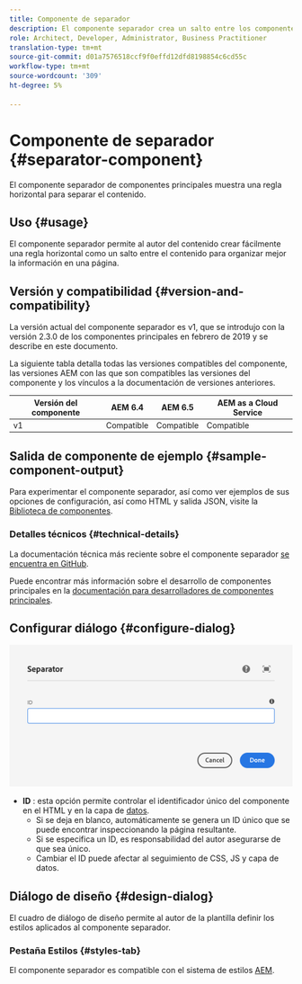 ```yaml
---
title: Componente de separador
description: El componente separador crea un salto entre los componentes de una página
role: Architect, Developer, Administrator, Business Practitioner
translation-type: tm+mt
source-git-commit: d01a7576518ccf9f0effd12dfd8198854c6cd55c
workflow-type: tm+mt
source-wordcount: '309'
ht-degree: 5%

---
```



# Componente de separador {#separator-component}

El componente separador de componentes principales muestra una regla horizontal para separar el contenido.

## Uso {#usage}

El componente separador permite al autor del contenido crear fácilmente una regla horizontal como un salto entre el contenido para organizar mejor la información en una página.

## Versión y compatibilidad {#version-and-compatibility}

La versión actual del componente separador es v1, que se introdujo con la versión 2.3.0 de los componentes principales en febrero de 2019 y se describe en este documento.

La siguiente tabla detalla todas las versiones compatibles del componente, las versiones AEM con las que son compatibles las versiones del componente y los vínculos a la documentación de versiones anteriores.

| Versión del componente | AEM 6.4 | AEM 6.5 | AEM as a Cloud Service |
|---|---|---|---|
| v1 | Compatible | Compatible | Compatible |

## Salida de componente de ejemplo {#sample-component-output}

Para experimentar el componente separador, así como ver ejemplos de sus opciones de configuración, así como HTML y salida JSON, visite la [Biblioteca de componentes](https://adobe.com/go/aem_cmp_library_separator).

### Detalles técnicos {#technical-details}

La documentación técnica más reciente sobre el componente separador [se encuentra en GitHub](https://adobe.com/go/aem_cmp_tech_separator_v1).

Puede encontrar más información sobre el desarrollo de componentes principales en la [documentación para desarrolladores de componentes principales](/help/developing/overview.md).

## Configurar diálogo {#configure-dialog}

![Cuadro de diálogo de edición del componente separador](/help/assets/separator-edit.png)

* **ID** : esta opción permite controlar el identificador único del componente en el HTML y en la capa de  [datos](/help/developing/data-layer/overview.md).
   * Si se deja en blanco, automáticamente se genera un ID único que se puede encontrar inspeccionando la página resultante.
   * Si se especifica un ID, es responsabilidad del autor asegurarse de que sea único.
   * Cambiar el ID puede afectar al seguimiento de CSS, JS y capa de datos.

## Diálogo de diseño {#design-dialog}

El cuadro de diálogo de diseño permite al autor de la plantilla definir los estilos aplicados al componente separador.

### Pestaña Estilos {#styles-tab}

El componente separador es compatible con el sistema de estilos [AEM](/help/get-started/authoring.md#component-styling).
